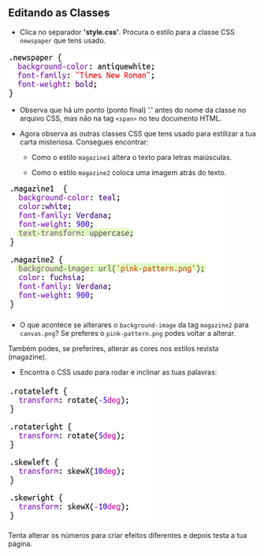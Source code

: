 ## Editando as Classes

+ Clica no separador **'style.css'**. Procura o estilo para a classe CSS `newspaper` que tens usado.

![captura de tela](images/letter-newspaper.png)

+ Observa que há um ponto (ponto final) '.' antes do nome da classe no arquivo CSS, mas não na tag `<span>` no teu documento HTML.

+ Agora observa as outras classes CSS que tens usado para estilizar a tua carta misteriosa. Consegues encontrar:
    
    + Como o estilo `magazine1` altera o texto para letras maiúsculas.
    
    + Como o estilo `magazine2` coloca uma imagem atrás do texto.

![captura de ecrã](images/letter-magazines.png)

+ O que acontece se alterares o `background-image` da tag `magazine2` para `canvas.png`? Se preferes o `pink-pattern.png` podes voltar a alterar. 

Também podes, se preferires, alterar as cores nos estilos revista (magazine).

+ Encontra o CSS usado para rodar e inclinar as tuas palavras:

![captura de ecrã](images/letter-rotate-skew.png)

Tenta alterar os números para criar efeitos diferentes e depois testa a tua página.